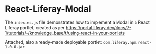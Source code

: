 # React-Liferay-Modal

The `index.es.js` file demonstrates how to implement a Modal in a React Liferay portlet, created as per https://portal.liferay.dev/docs/7-1/tutorials/-/knowledge_base/t/using-react-in-your-portlets

Attached, also a ready-made deployable portlet: `com.liferay.npm.react-1.0.0.jar`
